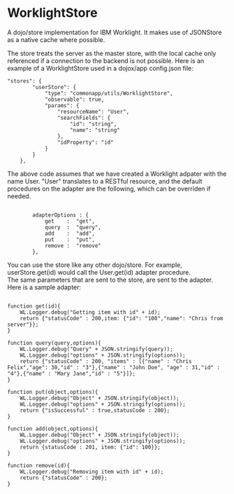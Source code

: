 WorklightStore
==============

A dojo/store implementation for IBM Worklight.  It makes use of JSONStore as a native cache where possible.

The store treats the server as the master store, with the local cache only referenced if a connection to the backend is not possible.
Here is an example of a WorklightStore used in a dojox/app config.json file:

```
"stores": {
		"userStore": {
			"type": "commonapp/utils/WorklightStore",
			"observable": true,
			"params": {
				"resourceName": "User",
				"searchFields": {
					"id": "string",
					"name": "string"
				},
				"idProperty": "id"
			}
		}
	},
```

The above code assumes that we have created a Worklight adpater with the name User.  "User" translates to a RESTful resource, and 
the default procedures on the adapter are the following, which can be overriden if needed.

```

		adapterOptions : {
			get    :  "get",
			query  :  "query",
			add    :  "add",
			put    :  "put",
			remove :  "remove"
		},
```

You can use the store like any other dojo/store.  For example, userStore.get(id) would call the User.get(id) adapter procedure.  
The same parameters that are sent to the store, are sent to the adapter.  Here is a sample adapter:

```

function get(id){
	WL.Logger.debug("Getting item with id" + id);
	return {"statusCode" : 200,item: {"id": "100","name": "Chris from server"}};
}

function query(query,options){
	WL.Logger.debug("Query" + JSON.stringify(query));
	WL.Logger.debug("options" + JSON.stringify(options));
	return {"statusCode" : 200, "items" : [{"name" : "Chris Felix","age": 30,"id" : "3"},{"name" : "John Doe", "age" : 31,"id" : "4"},{"name" : "Mary Jane","id" : "5"}]};
}

function put(object,options){
	WL.Logger.debug("Object" + JSON.stringify(object));
	WL.Logger.debug("options" + JSON.stringify(options));
	return {"isSuccessful" : true,statusCode : 200};
}

function add(object,options){
	WL.Logger.debug("Object" + JSON.stringify(object));
	WL.Logger.debug("options" + JSON.stringify(options));
	return {statusCode : 201, item: {"id": 100}};
}

function remove(id){
	WL.Logger.debug("Removing item with id" + id);
	return {"statusCode" : 200};
}
```
